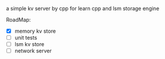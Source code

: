 a simple kv server by cpp for learn cpp and lsm storage engine

RoadMap:
- [x] memory kv store
- [ ] unit tests
- [ ] lsm kv store
- [ ] network server
